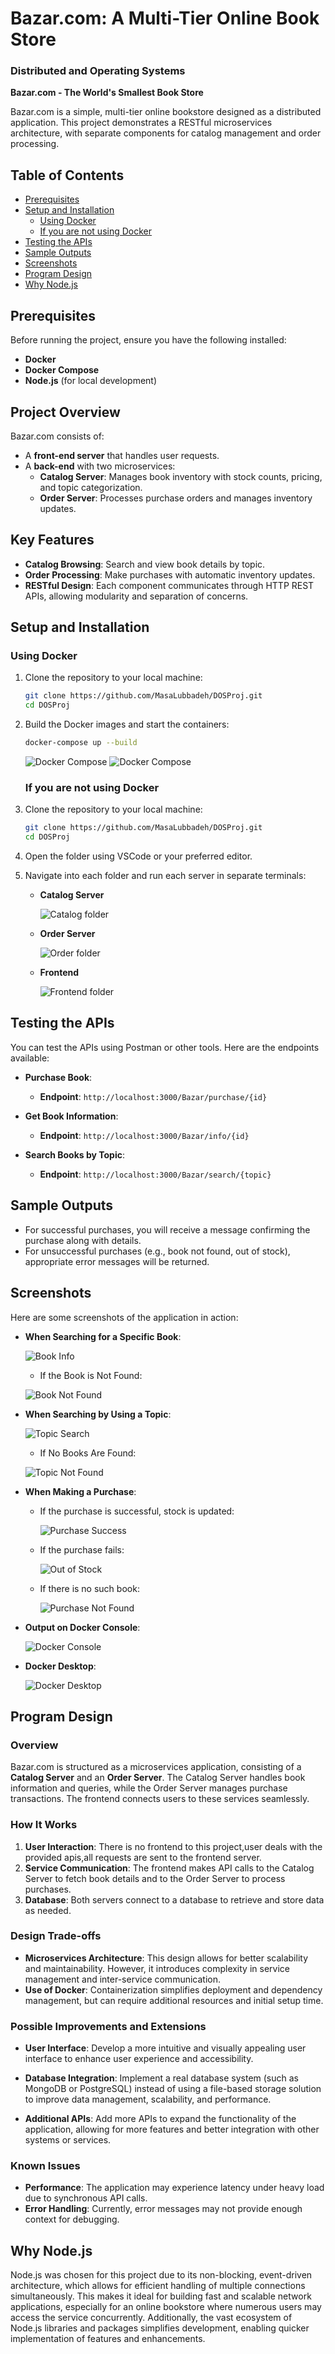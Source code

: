 # Bazar.com: A Multi-Tier Online Book Store

### Distributed and Operating Systems  
**Bazar.com - The World's Smallest Book Store**

Bazar.com is a simple, multi-tier online bookstore designed as a distributed application. This project demonstrates a RESTful microservices architecture, with separate components for catalog management and order processing.

## Table of Contents
- [Prerequisites](#prerequisites)
- [Setup and Installation](#setup-and-installation)
  - [Using Docker](#using-docker)
  - [If you are not using Docker](#if-you-are-not-using-docker)
- [Testing the APIs](#testing-the-apis)
- [Sample Outputs](#sample-outputs)
- [Screenshots](#screenshots)
- [Program Design](#program-design)
- [Why Node.js](#why-nodejs)


## Prerequisites
Before running the project, ensure you have the following installed:

- **Docker**
- **Docker Compose**
- **Node.js** (for local development)

## Project Overview
Bazar.com consists of:
- A **front-end server** that handles user requests.
- A **back-end** with two microservices:
  - **Catalog Server**: Manages book inventory with stock counts, pricing, and topic categorization.
  - **Order Server**: Processes purchase orders and manages inventory updates.

## Key Features
- **Catalog Browsing**: Search and view book details by topic.
- **Order Processing**: Make purchases with automatic inventory updates.
- **RESTful Design**: Each component communicates through HTTP REST APIs, allowing modularity and separation of concerns.

## Setup and Installation

### Using Docker
1. Clone the repository to your local machine:

    ```bash
    git clone https://github.com/MasaLubbadeh/DOSProj.git
    cd DOSProj
    ```

2. Build the Docker images and start the containers:

    ```bash
    docker-compose up --build
    ```
     ![Docker Compose](images/dockerCompose.png)
     ![Docker Compose](images/dockerCreated.png)

   ### If you are not using Docker
1. Clone the repository to your local machine:

    ```bash
    git clone https://github.com/MasaLubbadeh/DOSProj.git
    cd DOSProj
    ```

2. Open the folder using VSCode or your preferred editor.

3. Navigate into each folder and run each server in separate terminals:

   - **Catalog Server**
     
     ![Catalog folder](images/catalog.png)

   - **Order Server**
     
     ![Order folder](images/order.png)

   - **Frontend**
     
     ![Frontend folder](images/frontend.png)

## Testing the APIs
You can test the APIs using Postman or other tools. Here are the endpoints available:

- **Purchase Book**:
  - **Endpoint**: `http://localhost:3000/Bazar/purchase/{id}`
  
- **Get Book Information**:
  - **Endpoint**: `http://localhost:3000/Bazar/info/{id}`

- **Search Books by Topic**:
  - **Endpoint**: `http://localhost:3000/Bazar/search/{topic}`

## Sample Outputs
- For successful purchases, you will receive a message confirming the purchase along with details.
- For unsuccessful purchases (e.g., book not found, out of stock), appropriate error messages will be returned.

## Screenshots
Here are some screenshots of the application in action:

- **When Searching for a Specific Book**:
  
  ![Book Info](images/info.png)

   - If the Book is Not Found:
  
  ![Book Not Found](images/bookNotFound.png)

- **When Searching by Using a Topic**:
  
  ![Topic Search](images/topic.png)

  - If No Books Are Found:
  
  ![Topic Not Found](images/topicNotFound.png)

- **When Making a Purchase**:
  - If the purchase is successful, stock is updated:
    
    ![Purchase Success](images/purchase.png)

  - If the purchase fails:
    
    ![Out of Stock](images/emptyStock.png)

  - If there is no such book:
    
    ![Purchase Not Found](images/purchaseNotFound.png)


- **Output on Docker Console**:
  
  ![Docker Console](images/dockerConsole.png)

- **Docker Desktop**:
  
  ![Docker Desktop](images/dockerDesktop.png)

## Program Design
### Overview
Bazar.com is structured as a microservices application, consisting of a **Catalog Server** and an **Order Server**. The Catalog Server handles book information and queries, while the Order Server manages purchase transactions. The frontend connects users to these services seamlessly.

### How It Works
1. **User Interaction**: There is no frontend to this project,user deals with the provided apis,all requests are sent to the frontend server.
2. **Service Communication**: The frontend makes API calls to the Catalog Server to fetch book details and to the Order Server to process purchases.
3. **Database**: Both servers connect to a database to retrieve and store data as needed.

### Design Trade-offs
- **Microservices Architecture**: This design allows for better scalability and maintainability. However, it introduces complexity in service management and inter-service communication.
- **Use of Docker**: Containerization simplifies deployment and dependency management, but can require additional resources and initial setup time.

### Possible Improvements and Extensions
- **User Interface**: Develop a more intuitive and visually appealing user interface to enhance user experience and accessibility.
  
- **Database Integration**: Implement a real database system (such as MongoDB or PostgreSQL) instead of using a file-based storage solution to improve data management, scalability, and performance.

- **Additional APIs**: Add more APIs to expand the functionality of the application, allowing for more features and better integration with other systems or services.

### Known Issues
- **Performance**: The application may experience latency under heavy load due to synchronous API calls.
- **Error Handling**: Currently, error messages may not provide enough context for debugging.

## Why Node.js
Node.js was chosen for this project due to its non-blocking, event-driven architecture, which allows for efficient handling of multiple connections simultaneously. This makes it ideal for building fast and scalable network applications, especially for an online bookstore where numerous users may access the service concurrently. Additionally, the vast ecosystem of Node.js libraries and packages simplifies development, enabling quicker implementation of features and enhancements.

